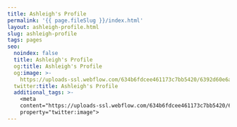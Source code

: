 ```yaml
---
title: Ashleigh's Profile
permalink: '{{ page.fileSlug }}/index.html'
layout: ashleigh-profile.html
slug: ashleigh-profile
tags: pages
seo:
  noindex: false
  title: Ashleigh's Profile
  og:title: Ashleigh's Profile
  og:image: >-
    https://uploads-ssl.webflow.com/634b6fdcee461173c7bb5420/6392d60e6a0f547f9e137bd3_Add%20a%20heading%20(1).jpg
  twitter:title: Ashleigh's Profile
  additional_tags: >-
    <meta
    content="https://uploads-ssl.webflow.com/634b6fdcee461173c7bb5420/6392d60e6a0f547f9e137bd3_Add%20a%20heading%20(1).jpg"
    property="twitter:image">
---
```



